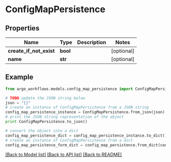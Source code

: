 # ConfigMapPersistence


## Properties

Name | Type | Description | Notes
------------ | ------------- | ------------- | -------------
**create_if_not_exist** | **bool** |  | [optional] 
**name** | **str** |  | [optional] 

## Example

```python
from argo_workflows.models.config_map_persistence import ConfigMapPersistence

# TODO update the JSON string below
json = "{}"
# create an instance of ConfigMapPersistence from a JSON string
config_map_persistence_instance = ConfigMapPersistence.from_json(json)
# print the JSON string representation of the object
print ConfigMapPersistence.to_json()

# convert the object into a dict
config_map_persistence_dict = config_map_persistence_instance.to_dict()
# create an instance of ConfigMapPersistence from a dict
config_map_persistence_form_dict = config_map_persistence.from_dict(config_map_persistence_dict)
```
[[Back to Model list]](../README.md#documentation-for-models) [[Back to API list]](../README.md#documentation-for-api-endpoints) [[Back to README]](../README.md)


